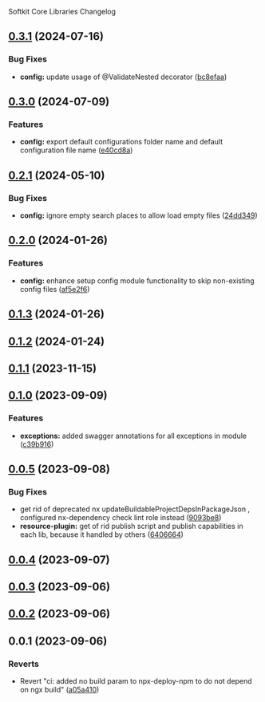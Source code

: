 Softkit Core Libraries Changelog
## [0.3.1](https://github.com/softkitit/softkit-core/compare/config-0.3.0...config-0.3.1) (2024-07-16)


### Bug Fixes

* **config:** update usage of @ValidateNested decorator ([bc8efaa](https://github.com/softkitit/softkit-core/commit/bc8efaae8b3a942a9991ef56ce32a8c0ce8a0762))

## [0.3.0](https://github.com/softkitit/softkit-core/compare/config-0.2.1...config-0.3.0) (2024-07-09)


### Features

* **config:** export default configurations folder name and default configuration file name ([e40cd8a](https://github.com/softkitit/softkit-core/commit/e40cd8a3370939eb605a67e7d2c3caf53b50b871))

## [0.2.1](https://github.com/softkitit/softkit-core/compare/config-0.2.0...config-0.2.1) (2024-05-10)


### Bug Fixes

* **config:** ignore empty search places to allow load empty files ([24dd349](https://github.com/softkitit/softkit-core/commit/24dd34985dc9d59de7edf65e6a5edde5993e4a13))

## [0.2.0](https://github.com/softkitit/softkit-core/compare/config-0.1.3...config-0.2.0) (2024-01-26)


### Features

* **config:** enhance setup config module functionality to skip non-existing config files ([af5e2f6](https://github.com/softkitit/softkit-core/commit/af5e2f6749f0ca6fb93e241944c6d178a3e51129))

## [0.1.3](https://github.com/softkitit/softkit-core/compare/config-0.1.2...config-0.1.3) (2024-01-26)

## [0.1.2](https://github.com/softkitit/softkit-core/compare/config-0.1.1...config-0.1.2) (2024-01-24)

## [0.1.1](https://github.com/softkitit/softkit-core/compare/config-0.1.0...config-0.1.1) (2023-11-15)

## [0.1.0](https://github.com/saas-buildkit/saas-buildkit-core/compare/config-0.0.5...config-0.1.0) (2023-09-09)


### Features

* **exceptions:** added swagger annotations for all exceptions in module ([c39b916](https://github.com/saas-buildkit/saas-buildkit-core/commit/c39b9160b7606d4c66dcb53fbb2b00beaa472959))

## [0.0.5](https://github.com/saas-buildkit/saas-buildkit-core/compare/config-0.0.4...config-0.0.5) (2023-09-08)


### Bug Fixes

* get rid of deprecated nx updateBuildableProjectDepsInPackageJson , configured nx-dependency check lint role instead ([9093be8](https://github.com/saas-buildkit/saas-buildkit-core/commit/9093be892fd5f71629a6c22388e12432dacefdec))
* **resource-plugin:** get of rid publish script and publish capabilities in each lib, because it handled by others ([6406664](https://github.com/saas-buildkit/saas-buildkit-core/commit/64066640d13cfc6bf4e16055349265015d7bcd12))

## [0.0.4](https://github.com/saas-buildkit/saas-buildkit-core/compare/config-0.0.3...config-0.0.4) (2023-09-07)

## [0.0.3](https://github.com/saas-buildkit/saas-buildkit-core/compare/config-0.0.2...config-0.0.3) (2023-09-06)

## [0.0.2](https://github.com/saas-buildkit/saas-buildkit-core/compare/config-0.0.1...config-0.0.2) (2023-09-06)

## 0.0.1 (2023-09-06)


### Reverts

* Revert "ci: added no build param to npx-deploy-npm to do not depend on ngx build" ([a05a410](https://github.com/saas-buildkit/saas-buildkit-core/commit/a05a41073965039dd9656840a80144dcd6b4e180))
